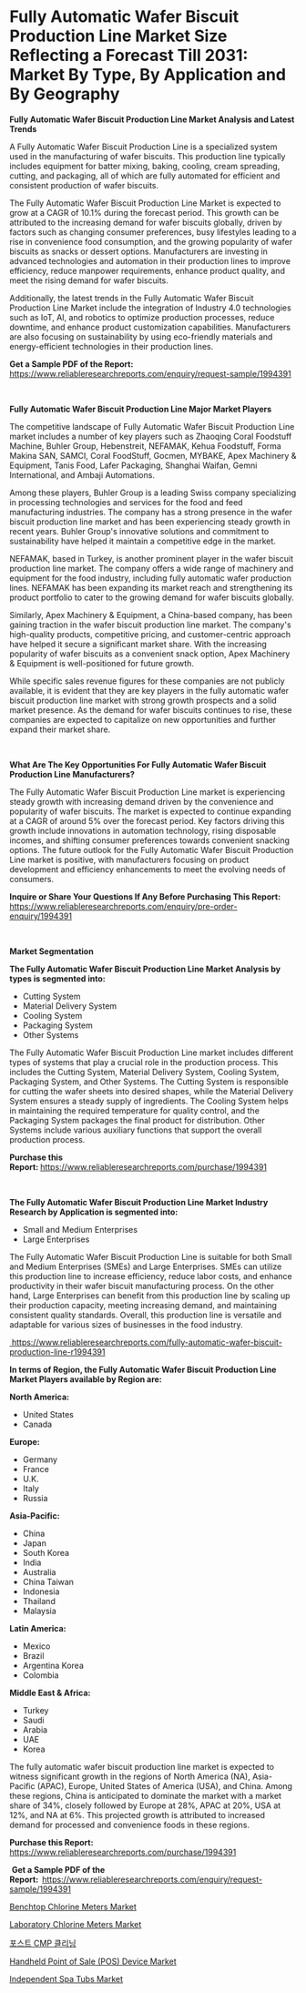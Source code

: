 <p><h1>Fully Automatic Wafer Biscuit Production Line Market Size Reflecting a Forecast Till 2031: Market By Type, By Application and By Geography</h1></p><p><strong>Fully Automatic Wafer Biscuit Production Line Market Analysis and Latest Trends</strong></p>
<p><p>A Fully Automatic Wafer Biscuit Production Line is a specialized system used in the manufacturing of wafer biscuits. This production line typically includes equipment for batter mixing, baking, cooling, cream spreading, cutting, and packaging, all of which are fully automated for efficient and consistent production of wafer biscuits.</p><p>The Fully Automatic Wafer Biscuit Production Line Market is expected to grow at a CAGR of 10.1% during the forecast period. This growth can be attributed to the increasing demand for wafer biscuits globally, driven by factors such as changing consumer preferences, busy lifestyles leading to a rise in convenience food consumption, and the growing popularity of wafer biscuits as snacks or dessert options. Manufacturers are investing in advanced technologies and automation in their production lines to improve efficiency, reduce manpower requirements, enhance product quality, and meet the rising demand for wafer biscuits.</p><p>Additionally, the latest trends in the Fully Automatic Wafer Biscuit Production Line Market include the integration of Industry 4.0 technologies such as IoT, AI, and robotics to optimize production processes, reduce downtime, and enhance product customization capabilities. Manufacturers are also focusing on sustainability by using eco-friendly materials and energy-efficient technologies in their production lines.</p></p>
<p><strong>Get a Sample PDF of the Report:&nbsp;</strong> <a href="https://www.reliableresearchreports.com/enquiry/request-sample/1994391">https://www.reliableresearchreports.com/enquiry/request-sample/1994391</a></p>
<p>&nbsp;</p>
<p><strong>Fully Automatic Wafer Biscuit Production Line Major Market Players</strong></p>
<p><p>The competitive landscape of Fully Automatic Wafer Biscuit Production Line market includes a number of key players such as Zhaoqing Coral Foodstuff Machine, Buhler Group, Hebenstreit, NEFAMAK, Kehua Foodstuff, Forma Makina SAN, SAMCI, Coral FoodStuff, Gocmen, MYBAKE, Apex Machinery & Equipment, Tanis Food, Lafer Packaging, Shanghai Waifan, Gemni International, and Ambaji Automations. </p><p>Among these players, Buhler Group is a leading Swiss company specializing in processing technologies and services for the food and feed manufacturing industries. The company has a strong presence in the wafer biscuit production line market and has been experiencing steady growth in recent years. Buhler Group's innovative solutions and commitment to sustainability have helped it maintain a competitive edge in the market.</p><p>NEFAMAK, based in Turkey, is another prominent player in the wafer biscuit production line market. The company offers a wide range of machinery and equipment for the food industry, including fully automatic wafer production lines. NEFAMAK has been expanding its market reach and strengthening its product portfolio to cater to the growing demand for wafer biscuits globally.</p><p>Similarly, Apex Machinery & Equipment, a China-based company, has been gaining traction in the wafer biscuit production line market. The company's high-quality products, competitive pricing, and customer-centric approach have helped it secure a significant market share. With the increasing popularity of wafer biscuits as a convenient snack option, Apex Machinery & Equipment is well-positioned for future growth.</p><p>While specific sales revenue figures for these companies are not publicly available, it is evident that they are key players in the fully automatic wafer biscuit production line market with strong growth prospects and a solid market presence. As the demand for wafer biscuits continues to rise, these companies are expected to capitalize on new opportunities and further expand their market share.</p></p>
<p>&nbsp;</p>
<p><strong>What Are The Key Opportunities For Fully Automatic Wafer Biscuit Production Line Manufacturers?</strong></p>
<p><p>The Fully Automatic Wafer Biscuit Production Line market is experiencing steady growth with increasing demand driven by the convenience and popularity of wafer biscuits. The market is expected to continue expanding at a CAGR of around 5% over the forecast period. Key factors driving this growth include innovations in automation technology, rising disposable incomes, and shifting consumer preferences towards convenient snacking options. The future outlook for the Fully Automatic Wafer Biscuit Production Line market is positive, with manufacturers focusing on product development and efficiency enhancements to meet the evolving needs of consumers.</p></p>
<p><strong>Inquire or Share Your Questions If Any Before Purchasing This Report:</strong> <a href="https://www.reliableresearchreports.com/enquiry/pre-order-enquiry/1994391">https://www.reliableresearchreports.com/enquiry/pre-order-enquiry/1994391</a></p>
<p>&nbsp;</p>
<p><strong>Market Segmentation</strong></p>
<p><strong>The Fully Automatic Wafer Biscuit Production Line Market Analysis by types is segmented into:</strong></p>
<p><ul><li>Cutting System</li><li>Material Delivery System</li><li>Cooling System</li><li>Packaging System</li><li>Other Systems</li></ul></p>
<p><p>The Fully Automatic Wafer Biscuit Production Line market includes different types of systems that play a crucial role in the production process. This includes the Cutting System, Material Delivery System, Cooling System, Packaging System, and Other Systems. The Cutting System is responsible for cutting the wafer sheets into desired shapes, while the Material Delivery System ensures a steady supply of ingredients. The Cooling System helps in maintaining the required temperature for quality control, and the Packaging System packages the final product for distribution. Other Systems include various auxiliary functions that support the overall production process.</p></p>
<p><strong>Purchase this Report:&nbsp;</strong><a href="https://www.reliableresearchreports.com/purchase/1994391">https://www.reliableresearchreports.com/purchase/1994391</a></p>
<p>&nbsp;</p>
<p><strong>The Fully Automatic Wafer Biscuit Production Line Market Industry Research by Application is segmented into:</strong></p>
<p><ul><li>Small and Medium Enterprises</li><li>Large Enterprises</li></ul></p>
<p><p>The Fully Automatic Wafer Biscuit Production Line is suitable for both Small and Medium Enterprises (SMEs) and Large Enterprises. SMEs can utilize this production line to increase efficiency, reduce labor costs, and enhance productivity in their wafer biscuit manufacturing process. On the other hand, Large Enterprises can benefit from this production line by scaling up their production capacity, meeting increasing demand, and maintaining consistent quality standards. Overall, this production line is versatile and adaptable for various sizes of businesses in the food industry.</p></p>
<p><a href="https://www.reliableresearchreports.com/fully-automatic-wafer-biscuit-production-line-r1994391">&nbsp;https://www.reliableresearchreports.com/fully-automatic-wafer-biscuit-production-line-r1994391</a></p>
<p><strong>In terms of Region, the Fully Automatic Wafer Biscuit Production Line Market Players available by Region are:</strong></p>
<p>
    <p> <strong> North America: </strong>
        <ul>
            <li>United States</li>
            <li>Canada</li>
        </ul>
        </p> 
    <p> <strong> Europe: </strong>
        <ul>
            <li>Germany</li>
            <li>France</li>
            <li>U.K.</li>
            <li>Italy</li>
            <li>Russia</li>
        </ul>
        </p> 
    <p> <strong> Asia-Pacific: </strong>
        <ul>
            <li>China</li>
            <li>Japan</li>
            <li>South Korea</li>
            <li>India</li>
            <li>Australia</li>
            <li>China Taiwan</li>
            <li>Indonesia</li>
            <li>Thailand</li>
            <li>Malaysia</li>
        </ul>
        </p> 
    <p> <strong> Latin America: </strong>
        <ul>
            <li>Mexico</li>
            <li>Brazil</li>
            <li>Argentina Korea</li>
            <li>Colombia</li>
        </ul>
        </p> 
    <p> <strong> Middle East & Africa: </strong>
        <ul>
            <li>Turkey</li>
            <li>Saudi</li>
            <li>Arabia</li>
            <li>UAE</li>
            <li>Korea</li>
        </ul>
    </p>
    </p>
<p><p>The fully automatic wafer biscuit production line market is expected to witness significant growth in the regions of North America (NA), Asia-Pacific (APAC), Europe, United States of America (USA), and China. Among these regions, China is anticipated to dominate the market with a market share of 34%, closely followed by Europe at 28%, APAC at 20%, USA at 12%, and NA at 6%. This projected growth is attributed to increased demand for processed and convenience foods in these regions.</p></p>
<p><strong>Purchase this Report: </strong><a href="https://www.reliableresearchreports.com/purchase/1994391">https://www.reliableresearchreports.com/purchase/1994391</a></p>
<p>&nbsp;<strong>Get a Sample PDF of the Report:&nbsp;&nbsp;</strong><a href="https://www.reliableresearchreports.com/enquiry/request-sample/1994391">https://www.reliableresearchreports.com/enquiry/request-sample/1994391</a></p>
<p><strong></strong></p>
<p><p><a href="https://github.com/BryceTownsendr/Market-Research-Report-List-6/blob/main/benchtop-chlorine-meters-market.md">Benchtop Chlorine Meters Market</a></p><p><a href="https://github.com/mahnoor2003/Market-Research-Report-List-5/blob/main/laboratory-chlorine-meters-market.md">Laboratory Chlorine Meters Market</a></p><p><a href="https://github.com/sarassiksa/Market-Research-Report-List-2/blob/main/360480272510.md">포스트 CMP 클리닝</a></p><p><a href="https://medium.com/@mslonkoss21/global-handheld-point-of-sale-pos-device-market-opportunities-and-forecast-for-period-from-2024-e6a5dd20b4e5">Handheld Point of Sale (POS) Device Market</a></p><p><a href="https://medium.com/@zoeyjohns2003/independent-spa-tubs-market-share-size-trends-industry-analysis-report-by-application-8e2a7a3cad72">Independent Spa Tubs Market</a></p></p>